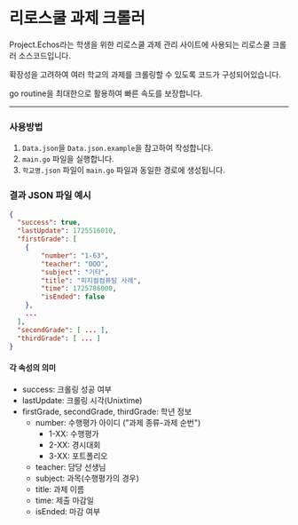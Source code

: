 
# 리로스쿨 과제 크롤러
Project.Echos라는 학생을 위한 리로스쿨 과제 관리 사이트에 사용되는 리로스쿨 크롤러 소스코드입니다.

확장성을 고려하여 여러 학교의 과제를 크롤링할 수 있도록 코드가 구성되어있습니다.

go routine을 최대한으로 활용하여 빠른 속도를 보장합니다.

---
### 사용방법
1. `Data.json`을 `Data.json.example`을 참고하여 작성합니다.
2. `main.go` 파일을 실행합니다.
3. `학교명.json` 파일이 `main.go` 파일과 동일한 경로에 생성됩니다.

### 결과 JSON 파일 예시
```json
{
  "success": true,
  "lastUpdate": 1725516010,
  "firstGrade": [
    {
        "number": "1-63",
        "teacher": "OOO",
        "subject": "기타",
        "title": "피지컬컴퓨팅 사례",
        "time": 1725786000,
        "isEnded": false
    },
    ...
  ],
  "secondGrade": [ ... ],
  "thirdGrade": [ ... ]
}
```
#### 각 속성의 의미
- success: 크롤링 성공 여부
- lastUpdate: 크롤링 시각(Unixtime)
- firstGrade, secondGrade, thirdGrade: 학년 정보
    - number: 수행평가 아이디 ("과제 종류-과제 순번")
        - 1-XX: 수행평가
        - 2-XX: 경시대회
        - 3-XX: 포트폴리오
    - teacher: 담당 선생님
    - subject: 과목(수행평가의 경우)
    - title: 과제 이름
    - time: 제출 마감일
    - isEnded: 마감 여부